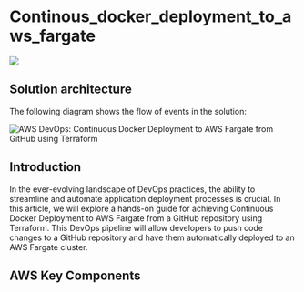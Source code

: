 # Continous_docker_deployment_to_aws_fargate

![](https://github.com/Sanam02/Continous_docker_deployment_to_aws_fargate/blob/main/images/Cont_Docker_Fargate_AWS.gif)
## Solution architecture

The following diagram shows the flow of events in the solution:

![AWS DevOps: Continuous Docker Deployment to AWS Fargate from GitHub using Terraform](./img/aws-devops-continuous-docker-deployment-to-aws-fargate.gif)

## Introduction

In the ever-evolving landscape of DevOps practices, the ability to streamline and automate application deployment processes is crucial. In this article, we will explore a hands-on guide for achieving Continuous Docker Deployment to AWS Fargate from a GitHub repository using Terraform. This DevOps pipeline will allow developers to push code changes to a GitHub repository and have them automatically deployed to an AWS Fargate cluster.

## AWS Key Components
